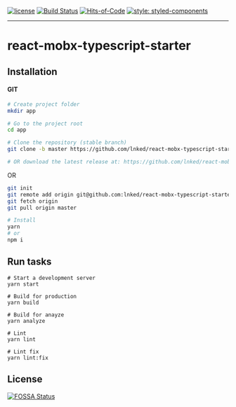 [![license](https://img.shields.io/github/license/lnked/react-mobx-typescript-starter.svg)](https://github.com/lnked/react-mobx-typescript-starter/blob/master/LICENSE)
[![Build Status](https://travis-ci.org/lnked/react-mobx-typescript-starter.svg?branch=master)](https://travis-ci.org/lnked/react-mobx-typescript-starter)
[![Hits-of-Code](https://hitsofcode.com/github/lnked/react-mobx-typescript-starter)](https://hitsofcode.com/view/github/lnked/react-mobx-typescript-starter)
[![style: styled-components](https://img.shields.io/badge/style-%F0%9F%92%85%20styled--components-orange.svg?colorB=daa357&colorA=db748e)](https://github.com/styled-components/styled-components)

---

# react-mobx-typescript-starter

## Installation

#### GIT

```bash
# Create project folder
mkdir app

# Go to the project root
cd app

# Clone the repository (stable branch)
git clone -b master https://github.com/lnked/react-mobx-typescript-starter.git .

# OR download the latest release at: https://github.com/lnked/react-mobx-typescript-starter/releases/latest
```

OR

```bash
git init
git remote add origin git@github.com:lnked/react-mobx-typescript-starter.git
git fetch origin
git pull origin master
```

```bash
# Install
yarn
# or
npm i
```

## Run tasks

```
# Start a development server
yarn start

# Build for production
yarn build

# Build for anayze
yarn analyze

# Lint
yarn lint

# Lint fix
yarn lint:fix
```

## License
[![FOSSA Status](https://app.fossa.io/api/projects/custom%2B9130%2Fgit%40github.com%3Alnked%2Freact-mobx-typescript-starter.git.svg?type=large)](https://app.fossa.io/projects/custom%2B9130%2Fgit%40github.com%3Alnked%2Freact-mobx-typescript-starter.git?ref=badge_large)
